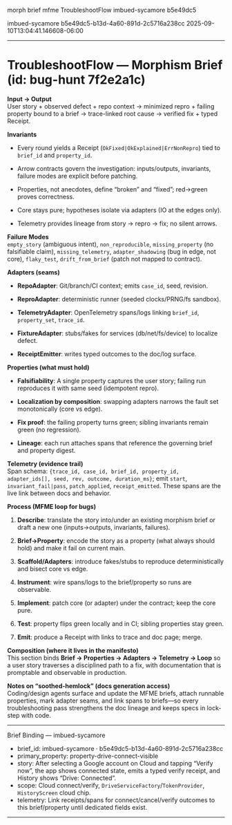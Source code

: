 morph brief mfme TroubleshootFlow imbued-sycamore b5e49dc5

imbued-sycamore
b5e49dc5-b13d-4a60-891d-2c5716a238cc
2025-09-10T13:04:41.146608-06:00

***

# TroubleshootFlow — Morphism Brief (id: bug-hunt 7f2e2a1c)

**Input → Output**  
User story + observed defect + repo context → minimized repro + failing property bound to a brief → trace-linked root cause → verified fix + typed Receipt.

**Invariants**

- Every round yields a Receipt (`OkFixed|OkExplained|ErrNonRepro`) tied to `brief_id` and `property_id`.
    
- Arrow contracts govern the investigation: inputs/outputs, invariants, failure modes are explicit before patching.
    
- Properties, not anecdotes, define “broken” and “fixed”; red→green proves correctness.
    
- Core stays pure; hypotheses isolate via adapters (IO at the edges only).
    
- Telemetry provides lineage from story → repro → fix; no silent arrows.
    

**Failure Modes**  
`empty_story` (ambiguous intent), `non_reproducible`, `missing_property` (no falsifiable claim), `missing_telemetry`, `adapter_shadowing` (bug in edge, not core), `flaky_test`, `drift_from_brief` (patch not mapped to contract).

**Adapters (seams)**

- **RepoAdapter**: Git/branch/CI context; emits `case_id`, seed, revision.
    
- **ReproAdapter**: deterministic runner (seeded clocks/PRNG/fs sandbox).
    
- **TelemetryAdapter**: OpenTelemetry spans/logs linking `brief_id`, `property_set`, `trace_id`.
    
- **FixtureAdapter**: stubs/fakes for services (db/net/fs/device) to localize defect.
    
- **ReceiptEmitter**: writes typed outcomes to the doc/log surface.
    

**Properties (what must hold)**

- **Falsifiability**: A single property captures the user story; failing run reproduces it with same seed (idempotent repro).
    
- **Localization by composition**: swapping adapters narrows the fault set monotonically (core vs edge).
    
- **Fix proof**: the failing property turns green; sibling invariants remain green (no regression).
    
- **Lineage**: each run attaches spans that reference the governing brief and property digest.
    

**Telemetry (evidence trail)**  
Span schema: `{trace_id, case_id, brief_id, property_id, adapter_ids[], seed, rev, outcome, duration_ms}`; emit `start`, `invariant_fail|pass`, `patch_applied`, `receipt_emitted`. These spans are the live link between docs and behavior.

**Process (MFME loop for bugs)**

1. **Describe**: translate the story into/under an existing morphism brief or draft a new one (inputs→outputs, invariants, failures).
    
2. **Brief→Property**: encode the story as a property (what always should hold) and make it fail on current main.
    
3. **Scaffold/Adapters**: introduce fakes/stubs to reproduce deterministically and bisect core vs edge.
    
4. **Instrument**: wire spans/logs to the brief/property so runs are observable.
    
5. **Implement**: patch core (or adapter) under the contract; keep the core pure.
    
6. **Test**: property flips green locally and in CI; sibling properties stay green.
    
7. **Emit**: produce a Receipt with links to trace and doc page; merge.
    

**Composition (where it lives in the manifesto)**  
This section binds **Brief → Properties → Adapters → Telemetry → Loop** so a user story traverses a disciplined path to a fix, with documentation that is promptable and observable in production.

**Notes on “soothed-hemlock” (docs generation access)**  
Coding/design agents surface and update the MFME briefs, attach runnable properties, mark adapter seams, and link spans to briefs—so every troubleshooting pass strengthens the doc lineage and keeps specs in lock-step with code.

---
Brief Binding — imbued-sycamore

- brief_id: imbued-sycamore · b5e49dc5-b13d-4a60-891d-2c5716a238cc
- primary_property: property-drive-connect-visible
- story: After selecting a Google account on Cloud and tapping “Verify now”, the app shows connected state, emits a typed verify receipt, and History shows “Drive: Connected”.
- scope: Cloud connect/verify, `DriveServiceFactory`/`TokenProvider`, `HistoryScreen` cloud chip.
- telemetry: Link receipts/spans for connect/cancel/verify outcomes to this brief/property until dedicated fields exist.

---
